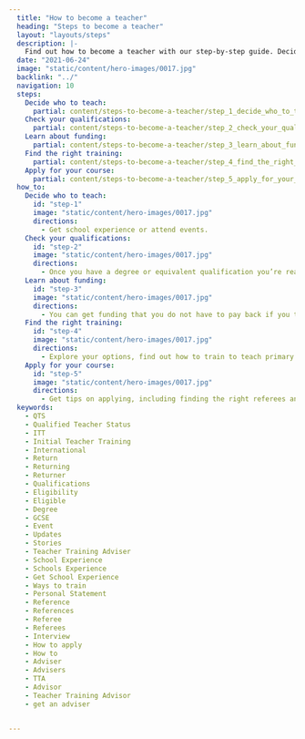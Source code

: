 ```yaml
---
  title: "How to become a teacher"
  heading: "Steps to become a teacher"
  layout: "layouts/steps"
  description: |-
    Find out how to become a teacher with our step-by-step guide. Decide who to teach, check your qualifications, and find out how to train.
  date: "2021-06-24"
  image: "static/content/hero-images/0017.jpg"
  backlink: "../"
  navigation: 10
  steps:
    Decide who to teach:
      partial: content/steps-to-become-a-teacher/step_1_decide_who_to_teach
    Check your qualifications:
      partial: content/steps-to-become-a-teacher/step_2_check_your_qualifications
    Learn about funding:
      partial: content/steps-to-become-a-teacher/step_3_learn_about_funding
    Find the right training:
      partial: content/steps-to-become-a-teacher/step_4_find_the_right_training
    Apply for your course:
      partial: content/steps-to-become-a-teacher/step_5_apply_for_your_course
  how_to:
    Decide who to teach:
      id: "step-1"
      image: "static/content/hero-images/0017.jpg"
      directions:
        - Get school experience or attend events.
    Check your qualifications:
      id: "step-2"
      image: "static/content/hero-images/0017.jpg"
      directions:
        - Once you have a degree or equivalent qualification you’re ready for postgraduate primary or secondary initial teacher training courses.
    Learn about funding:
      id: "step-3"
      image: "static/content/hero-images/0017.jpg"
      directions:
        - You can get funding that you do not have to pay back if you train to teach certain subjects.
    Find the right training:
      id: "step-4"
      image: "static/content/hero-images/0017.jpg"
      directions:
        - Explore your options, find out how to train to teach primary or secondary (for example a PGCE or directly in a school).
    Apply for your course:
      id: "step-5"
      image: "static/content/hero-images/0017.jpg"
      directions:
        - Get tips on applying, including finding the right referees and writing a personal statement.
  keywords:
    - QTS
    - Qualified Teacher Status
    - ITT
    - Initial Teacher Training
    - International
    - Return
    - Returning
    - Returner
    - Qualifications
    - Eligibility
    - Eligible
    - Degree
    - GCSE
    - Event
    - Updates
    - Stories
    - Teacher Training Adviser
    - School Experience
    - Schools Experience
    - Get School Experience
    - Ways to train
    - Personal Statement
    - Reference
    - References
    - Referee
    - Referees
    - Interview
    - How to apply
    - How to
    - Adviser
    - Advisers
    - TTA
    - Advisor
    - Teacher Training Advisor
    - get an adviser


---
```

